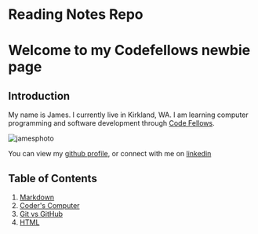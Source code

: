 # Reading Notes Repo

# Welcome to my Codefellows newbie page

## Introduction
My name is James. I currently live in Kirkland, WA. I am learning computer programming and software development through [Code Fellows](https://www.codefellows.org/).

![jamesphoto](E5C45CB0-7EBB-4447-BD3E-FC2635B3BC6A.jpeg)

You can view my [github profile](https://github.com/jabuan0910), or connect with me on [linkedin](https://www.linkedin.com/in/jabuan/)

## Table of Contents

1. [Markdown](markdown.md)
2. [Coder's Computer](coderscomputer.md)
3. [Git vs GitHub](git.md)
4. [HTML](html.md)
